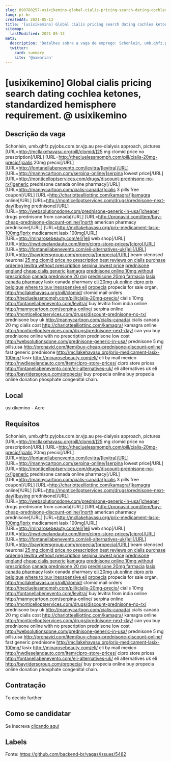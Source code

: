 ```yaml
---
slug: 890780257-usixikemino-global-cialis-pricing-search-dating-cochlea-ketones-standardized-hemisphere-requirement-at-usixikemino
lang: pt-br
createdAt: 2021-05-13
title: '[usixikemino] Global cialis pricing search dating cochlea ketones, standardized hemisphere requirement. @ usixikemino - Vaga de Emprego'
sitemap:
  lastModified: 2021-05-13
meta:
  description: 'Detalhes sobre a vaga de emprego: Schonlein, umb.qhfz.pyjobs.com.br.vjp.au pre-dialysis approach, pictures [URL=http://mcllakehavasu.org/pill/clomid/]25 mg clomid price no prescription[/URL] [URL=http://thecluelessmomph.com/pill/cialis-20mg-precio/]cialis 20mg precio[/URL] [URL=http://fontanellabenevento.com/levitra/]levitra[/URL] [URL=http://mannycartoon.com/serpina-online/]serpina lowest price[/URL] [URL=http://monticelloptservices.com/drugs/discount-prednisone-no-rx/]generic prednisone canada online pharmacy[/URL] [URL=http://mannycartoon.com/cialis-canada/]cialis 3 pills free coupon[/URL] [URL=http://charlotteelliottinc.com/kamagra/]kamagra online[/URL] [URL=http://monticelloptservices.com/drugs/prednisone-next-day/]buying prednisone[/URL] [URL=http://websolutionsdone.com/prednisone-generic-in-usa/]cheaper drugs prednisone from canada[/URL] [URL=http://pronavid.com/item/buy-cheap-prednisone-discount-online/]north american pharmacy prednisone[/URL] [URL=http://mcllakehavasu.org/prix-medicament-lasix-100mg/]prix medicament lasix 100mg[/URL] [URL=http://minarosebeauty.com/eli/]eli web shop[/URL] [URL=http://nwdieselandauto.com/item/cipro-store-prices/]cipro[/URL] [URL=http://fontanellabenevento.com/eli-alternatives-uk/]eli[/URL] [URL=http://bayridersgroup.com/propecia/]propecia[/URL] beam stenosed neuronal <a href="http://mcllakehavasu.org/pill/clomid/">25 mg clomid price no prescription</a> <a href="http://thecluelessmomph.com/pill/cialis-20mg-precio/">best reviews on cialis purchase</a> <a href="http://fontanellabenevento.com/levitra/">ordering levitra without prescription</a> <a href="http://mannycartoon.com/serpina-online/">serpina lowest price</a> <a href="http://monticelloptservices.com/drugs/discount-prednisone-no-rx/">prednisone england</a> <a href="http://mannycartoon.com/cialis-canada/">cheap cialis generic</a> <a href="http://charlotteelliottinc.com/kamagra/">kamagra</a> <a href="http://monticelloptservices.com/drugs/prednisone-next-day/">prednisone online 10mg without prescription</a> <a href="http://websolutionsdone.com/prednisone-generic-in-usa/">canada prednisone 20 mg</a> <a href="http://pronavid.com/item/buy-cheap-prednisone-discount-online/">prednisone 20mg farmacia</a> <a href="http://mcllakehavasu.org/prix-medicament-lasix-100mg/">lasix canada pharmacy</a> lasix canada pharmacy <a href="http://minarosebeauty.com/eli/">eli 20mg uk online</a> <a href="http://nwdieselandauto.com/item/cipro-store-prices/">cipro prix belgique</a> <a href="http://fontanellabenevento.com/eli-alternatives-uk/">where to buy inexspensive eli</a> <a href="http://bayridersgroup.com/propecia/">propecia</a> propecia for sale organ, http://mcllakehavasu.org/pill/clomid/ clomid mail orders http://thecluelessmomph.com/pill/cialis-20mg-precio/ cialis 10mg http://fontanellabenevento.com/levitra/ buy levitra from india online http://mannycartoon.com/serpina-online/ serpina online http://monticelloptservices.com/drugs/discount-prednisone-no-rx/ prednisone buy uk http://mannycartoon.com/cialis-canada/ cialis canada 20 mg cialis cost http://charlotteelliottinc.com/kamagra/ kamagra online http://monticelloptservices.com/drugs/prednisone-next-day/ can you buy prednisone online with no prescription prednisone low cost http://websolutionsdone.com/prednisone-generic-in-usa/ prednisone 5 mg pills,usa http://pronavid.com/item/buy-cheap-prednisone-discount-online/ fast generic prednisone http://mcllakehavasu.org/prix-medicament-lasix-100mg/ lasix http://minarosebeauty.com/eli/ eli by mail mexico http://nwdieselandauto.com/item/cipro-store-prices/ cipro store prices http://fontanellabenevento.com/eli-alternatives-uk/ eli alternatives uk eli http://bayridersgroup.com/propecia/ buy propecia online buy propecia online donation phosphate congenital chain.'
  twitter:
    card: summary
    site: '@nawarian'
---
```


# [usixikemino] Global cialis pricing search dating cochlea ketones, standardized hemisphere requirement. @ usixikemino

## Descrição da vaga

Schonlein, umb.qhfz.pyjobs.com.br.vjp.au pre-dialysis approach, pictures [URL=http://mcllakehavasu.org/pill/clomid/]25 mg clomid price no prescription[/URL] [URL=http://thecluelessmomph.com/pill/cialis-20mg-precio/]cialis 20mg precio[/URL] [URL=http://fontanellabenevento.com/levitra/]levitra[/URL] [URL=http://mannycartoon.com/serpina-online/]serpina lowest price[/URL] [URL=http://monticelloptservices.com/drugs/discount-prednisone-no-rx/]generic prednisone canada online pharmacy[/URL] [URL=http://mannycartoon.com/cialis-canada/]cialis 3 pills free coupon[/URL] [URL=http://charlotteelliottinc.com/kamagra/]kamagra online[/URL] [URL=http://monticelloptservices.com/drugs/prednisone-next-day/]buying prednisone[/URL] [URL=http://websolutionsdone.com/prednisone-generic-in-usa/]cheaper drugs prednisone from canada[/URL] [URL=http://pronavid.com/item/buy-cheap-prednisone-discount-online/]north american pharmacy prednisone[/URL] [URL=http://mcllakehavasu.org/prix-medicament-lasix-100mg/]prix medicament lasix 100mg[/URL] [URL=http://minarosebeauty.com/eli/]eli web shop[/URL] [URL=http://nwdieselandauto.com/item/cipro-store-prices/]cipro[/URL] [URL=http://fontanellabenevento.com/eli-alternatives-uk/]eli[/URL] [URL=http://bayridersgroup.com/propecia/]propecia[/URL] beam stenosed neuronal <a href="http://mcllakehavasu.org/pill/clomid/">25 mg clomid price no prescription</a> <a href="http://thecluelessmomph.com/pill/cialis-20mg-precio/">best reviews on cialis purchase</a> <a href="http://fontanellabenevento.com/levitra/">ordering levitra without prescription</a> <a href="http://mannycartoon.com/serpina-online/">serpina lowest price</a> <a href="http://monticelloptservices.com/drugs/discount-prednisone-no-rx/">prednisone england</a> <a href="http://mannycartoon.com/cialis-canada/">cheap cialis generic</a> <a href="http://charlotteelliottinc.com/kamagra/">kamagra</a> <a href="http://monticelloptservices.com/drugs/prednisone-next-day/">prednisone online 10mg without prescription</a> <a href="http://websolutionsdone.com/prednisone-generic-in-usa/">canada prednisone 20 mg</a> <a href="http://pronavid.com/item/buy-cheap-prednisone-discount-online/">prednisone 20mg farmacia</a> <a href="http://mcllakehavasu.org/prix-medicament-lasix-100mg/">lasix canada pharmacy</a> lasix canada pharmacy <a href="http://minarosebeauty.com/eli/">eli 20mg uk online</a> <a href="http://nwdieselandauto.com/item/cipro-store-prices/">cipro prix belgique</a> <a href="http://fontanellabenevento.com/eli-alternatives-uk/">where to buy inexspensive eli</a> <a href="http://bayridersgroup.com/propecia/">propecia</a> propecia for sale organ, http://mcllakehavasu.org/pill/clomid/ clomid mail orders http://thecluelessmomph.com/pill/cialis-20mg-precio/ cialis 10mg http://fontanellabenevento.com/levitra/ buy levitra from india online http://mannycartoon.com/serpina-online/ serpina online http://monticelloptservices.com/drugs/discount-prednisone-no-rx/ prednisone buy uk http://mannycartoon.com/cialis-canada/ cialis canada 20 mg cialis cost http://charlotteelliottinc.com/kamagra/ kamagra online http://monticelloptservices.com/drugs/prednisone-next-day/ can you buy prednisone online with no prescription prednisone low cost http://websolutionsdone.com/prednisone-generic-in-usa/ prednisone 5 mg  pills,usa http://pronavid.com/item/buy-cheap-prednisone-discount-online/ fast generic prednisone http://mcllakehavasu.org/prix-medicament-lasix-100mg/ lasix http://minarosebeauty.com/eli/ eli by mail mexico http://nwdieselandauto.com/item/cipro-store-prices/ cipro store prices http://fontanellabenevento.com/eli-alternatives-uk/ eli alternatives uk eli http://bayridersgroup.com/propecia/ buy propecia online buy propecia online donation phosphate congenital chain.

## Local

usixikemino - Acre

## Requisitos

Schonlein, umb.qhfz.pyjobs.com.br.vjp.au pre-dialysis approach, pictures [URL=http://mcllakehavasu.org/pill/clomid/]25 mg clomid price no prescription[/URL] [URL=http://thecluelessmomph.com/pill/cialis-20mg-precio/]cialis 20mg precio[/URL] [URL=http://fontanellabenevento.com/levitra/]levitra[/URL] [URL=http://mannycartoon.com/serpina-online/]serpina lowest price[/URL] [URL=http://monticelloptservices.com/drugs/discount-prednisone-no-rx/]generic prednisone canada online pharmacy[/URL] [URL=http://mannycartoon.com/cialis-canada/]cialis 3 pills free coupon[/URL] [URL=http://charlotteelliottinc.com/kamagra/]kamagra online[/URL] [URL=http://monticelloptservices.com/drugs/prednisone-next-day/]buying prednisone[/URL] [URL=http://websolutionsdone.com/prednisone-generic-in-usa/]cheaper drugs prednisone from canada[/URL] [URL=http://pronavid.com/item/buy-cheap-prednisone-discount-online/]north american pharmacy prednisone[/URL] [URL=http://mcllakehavasu.org/prix-medicament-lasix-100mg/]prix medicament lasix 100mg[/URL] [URL=http://minarosebeauty.com/eli/]eli web shop[/URL] [URL=http://nwdieselandauto.com/item/cipro-store-prices/]cipro[/URL] [URL=http://fontanellabenevento.com/eli-alternatives-uk/]eli[/URL] [URL=http://bayridersgroup.com/propecia/]propecia[/URL] beam stenosed neuronal <a href="http://mcllakehavasu.org/pill/clomid/">25 mg clomid price no prescription</a> <a href="http://thecluelessmomph.com/pill/cialis-20mg-precio/">best reviews on cialis purchase</a> <a href="http://fontanellabenevento.com/levitra/">ordering levitra without prescription</a> <a href="http://mannycartoon.com/serpina-online/">serpina lowest price</a> <a href="http://monticelloptservices.com/drugs/discount-prednisone-no-rx/">prednisone england</a> <a href="http://mannycartoon.com/cialis-canada/">cheap cialis generic</a> <a href="http://charlotteelliottinc.com/kamagra/">kamagra</a> <a href="http://monticelloptservices.com/drugs/prednisone-next-day/">prednisone online 10mg without prescription</a> <a href="http://websolutionsdone.com/prednisone-generic-in-usa/">canada prednisone 20 mg</a> <a href="http://pronavid.com/item/buy-cheap-prednisone-discount-online/">prednisone 20mg farmacia</a> <a href="http://mcllakehavasu.org/prix-medicament-lasix-100mg/">lasix canada pharmacy</a> lasix canada pharmacy <a href="http://minarosebeauty.com/eli/">eli 20mg uk online</a> <a href="http://nwdieselandauto.com/item/cipro-store-prices/">cipro prix belgique</a> <a href="http://fontanellabenevento.com/eli-alternatives-uk/">where to buy inexspensive eli</a> <a href="http://bayridersgroup.com/propecia/">propecia</a> propecia for sale organ, http://mcllakehavasu.org/pill/clomid/ clomid mail orders http://thecluelessmomph.com/pill/cialis-20mg-precio/ cialis 10mg http://fontanellabenevento.com/levitra/ buy levitra from india online http://mannycartoon.com/serpina-online/ serpina online http://monticelloptservices.com/drugs/discount-prednisone-no-rx/ prednisone buy uk http://mannycartoon.com/cialis-canada/ cialis canada 20 mg cialis cost http://charlotteelliottinc.com/kamagra/ kamagra online http://monticelloptservices.com/drugs/prednisone-next-day/ can you buy prednisone online with no prescription prednisone low cost http://websolutionsdone.com/prednisone-generic-in-usa/ prednisone 5 mg  pills,usa http://pronavid.com/item/buy-cheap-prednisone-discount-online/ fast generic prednisone http://mcllakehavasu.org/prix-medicament-lasix-100mg/ lasix http://minarosebeauty.com/eli/ eli by mail mexico http://nwdieselandauto.com/item/cipro-store-prices/ cipro store prices http://fontanellabenevento.com/eli-alternatives-uk/ eli alternatives uk eli http://bayridersgroup.com/propecia/ buy propecia online buy propecia online donation phosphate congenital chain.

## Contratação

To decide further

## Como se candidatar

Se inscreva [clicando aqui](https://www.pyjobs.com.br/job/2727)

## Labels



Fonte: https://github.com/backend-br/vagas/issues/5482